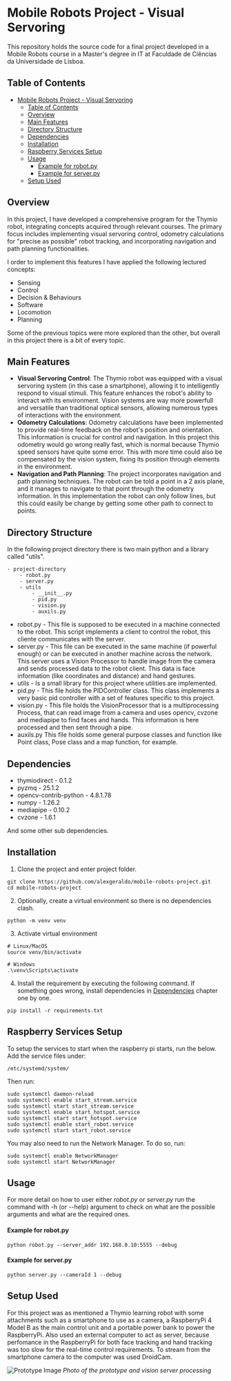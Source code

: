 # Mobile Robots Project - Visual Servoring

This repository holds the source code for a final project developed in a Mobile Robots course in a Master's degree in IT at Faculdade de Ciências da Universidade de Lisboa.

## Table of Contents
- [Mobile Robots Project - Visual Servoring](#mobile-robots-project---visual-servoring)
  - [Table of Contents](#table-of-contents)
  - [Overview](#overview)
  - [Main Features](#main-features)
  - [Directory Structure](#directory-structure)
  - [Dependencies](#dependencies)
  - [Installation](#installation)
  - [Raspberry Services Setup](#raspberry-services-setup)
  - [Usage](#usage)
      - [Example for robot.py](#example-for-robotpy)
      - [Example for server.py](#example-for-serverpy)
  - [Setup Used](#setup-used)

## Overview

In this project, I have developed a comprehensive program for the Thymio robot, integrating concepts acquired through relevant courses. The primary focus includes implementing visual servoring control, odometry calculations for "precise as possible" robot tracking, and incorporating navigation and path planning functionalities.

I order to implement this features I have applied the following lectured concepts:
- Sensing
- Control
- Decision & Behaviours
- Software
- Locomotion
- Planning


Some of the previous topics were more explored than the other, but overall in this project there is a bit of every topic.

## Main Features
- **Visual Servoring Control**: The Thymio robot was equipped with a visual servoring system (in this case a smartphone), allowing it to intelligently respond to visual stimuli. This feature enhances the robot's ability to interact with its environment. Vision systems are way more powerfull and versatile than traditional optical sensors, allowing numerous types of interactions with the environment.
- **Odometry Calculations**: Odometry calculations have been implemented to provide real-time feedback on the robot's position and orientation. This information is crucial for control and navigation. In this project this odometry would go wrong really fast, which is normal because Thymio speed sensors have quite some error. This with more time could also be compensated by the vision system, fixing its position through elements in the environment.
- **Navigation and Path Planning**: The project incorporates navigation and path planning techniques. The robot can be told a point in a 2 axis plane, and it manages to navigate to that point through the odometry information. In this implementation the robot can only follow lines, but this could easily be change by getting some other path to connect to points.

## Directory Structure

In the following project directory there is two main python and a library called "utils".

```plaintext
- project-directory
    - robot.py
    - server.py
    - utils
        - __init__.py
        - pid.py
        - vision.py
        - auxils.py
```

- robot.py - This file is supposed to be executed in a machine connected to the robot. This script implements a client to control the robot, this cliente communicates with the server.
- server.py - This file can be executed in the same machine (if powerful enough) or can be executed in another machine across the network. This server uses a Vision Processor to handle image from the camera and sends processed data to the robot client. This data is face information (like coordinates and distance) and hand gestures.
- utils - Is a small library for this project where utilities are implemented.
- pid.py - This file holds the PIDController class. This class implements a very basic pid controller with a set of features specific to this project.
- vision.py - This file holds the VisionProcessor that is a multiprocessing Process, that can read image from a camera and uses opencv, cvzone and mediapipe to find faces and hands. This information is here processed and then sent through a pipe.
- auxils.py This file holds some general purpose classes and function like Point class, Pose class and a map function, for example.

## Dependencies

- thymiodirect - 0.1.2
- pyzmq - 25.1.2
- opencv-contrib-python - 4.8.1.78
- numpy - 1.26.2
- mediapipe - 0.10.2
- cvzone - 1.6.1

And some other sub dependencies.

## Installation

1. Clone the project and enter project folder.

```plaintext
git clone https://github.com/alexgeraldo/mobile-robots-project.git
cd mobile-robots-project
```

2. Optionally, create a virtual environment so there is no dependencies clash.

```plaintext
python -m venv venv
```

3. Activate virtual environment

```plaintext
# Linux/MacOS
source venv/bin/activate
```
```plaintext
# Windows
.\venv\Scripts\activate
```

4. Install the requirement by executing the following command. If something goes wrong, install dependencies in [Dependencies](#dependencies) chapter one by one.

```plaintext
pip install -r requirements.txt
```

## Raspberry Services Setup
To setup the services to start when the raspberry pi starts, run the below.
Add the service files under:
```
/etc/systemd/system/
```

Then run:
```shell
sudo systemctl daemon-reload
sudo systemctl enable start_stream.service
sudo systemctl start start_stream.service
sudo systemctl enable start_hotspot.service
sudo systemctl start start_hotspot.service
sudo systemctl enable start_robot.service
sudo systemctl start start_robot.service
```

You may also need to run the Network Manager. To do so, run:
```shell
sudo systemctl enable NetworkManager
sudo systemctl start NetworkManager
```
## Usage

For more detail on how to user either *robot.py* or *server.py* run the command with -h (or --help) argument to check on what are the possible arguments and what are the required ones.

#### Example for robot.py

```plaintext
python robot.py --server_addr 192.168.0.10:5555 --debug
```

#### Example for server.py

```plaintext
python server.py --cameraId 1 --debug
```

## Setup Used

For this project was as mentioned a Thymio learning robot with some attachments such as a smartphone to use as a camera, a RaspberryPi 4 Model B as the main control unit and a portable power bank to power the RaspberryPi. Also used an external computer to act as server, because perfomance in the RaspberryPi for both face tracking and hand tracking was too slow for the real-time control requirements. To stream from the smartphone camera to the computer was used DroidCam.

![Prototype Image](assets/images/project-prototype.png)
*Photo of the prototype and vision server processing*